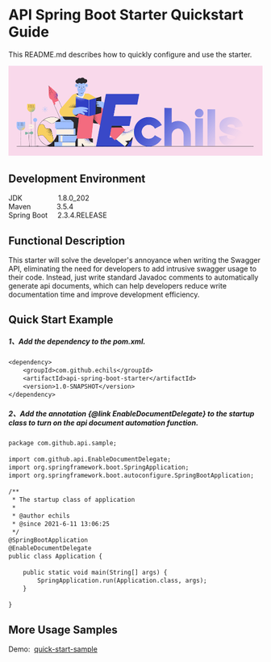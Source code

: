 # API Spring Boot Starter Quickstart Guide

This README.md describes how to quickly configure and use the starter.

<p align="center">
  <a>
   <img alt="Framework" src="ECHILS.PNG">
  </a>
</p>

## Development Environment  
JDK     &nbsp;&nbsp;&nbsp;&nbsp;&nbsp;&nbsp;&nbsp;&nbsp;&nbsp;&nbsp;&nbsp;&nbsp;&nbsp;&nbsp;&nbsp;&nbsp;&nbsp;1.8.0_202  
Maven   &nbsp;&nbsp;&nbsp;&nbsp;&nbsp;&nbsp;&nbsp;&nbsp;&nbsp;&nbsp;&nbsp;&nbsp;3.5.4  
Spring Boot &nbsp;&nbsp;&nbsp;&nbsp;2.3.4.RELEASE  

## Functional Description
This starter will solve the developer's annoyance when writing the Swagger API, eliminating the need for developers to add intrusive swagger usage to their code. Instead, just write standard Javadoc comments to automatically generate api documents, which can help developers reduce write documentation time and improve development efficiency.


## Quick Start Example  

##### 1、Add the dependency to the pom.xml.  
````
<dependency>
    <groupId>com.github.echils</groupId>
    <artifactId>api-spring-boot-starter</artifactId>
    <version>1.0-SNAPSHOT</version>
</dependency>
````
##### 2、Add the annotation {@link EnableDocumentDelegate} to the startup class to turn on the api document automation function.
````
package com.github.api.sample;

import com.github.api.EnableDocumentDelegate;
import org.springframework.boot.SpringApplication;
import org.springframework.boot.autoconfigure.SpringBootApplication;

/**
 * The startup class of application
 *
 * @author echils
 * @since 2021-6-11 13:06:25
 */
@SpringBootApplication
@EnableDocumentDelegate
public class Application {

    public static void main(String[] args) {
        SpringApplication.run(Application.class, args);
    }

}

````

## More Usage Samples
Demo:&nbsp;&nbsp;[quick-start-sample](quick-start-sample) 
